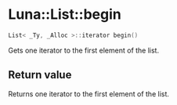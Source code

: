 # Luna::List::begin

```c++
List< _Ty, _Alloc >::iterator begin()
```

Gets one iterator to the first element of the list. 



## Return value
Returns one iterator to the first element of the list. 

